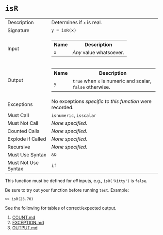 
# `isR`

<table><tr><td>Description</td><td>Determines if <code>x</code> is real.</td></tr><tr><td>Signature</td><td><code>y&nbsp;=&nbsp;isR(x)</code></td></tr><tr><td>Input</td><td><table><tr><th>Name</th><th>Description</th></tr><tr><td><code>x</code></td><td><em>Any</em> value whatsoever.</td></tr></table></td></tr><tr><td>Output</td><td><table><tr><th>Name</th><th>Description</th></tr><tr><td><code>y</code></td><td><code>true</code> when <code>x</code> is numeric and scalar, <code>false</code> otherwise.</td></tr></table></td></tr><tr><td>Exceptions</td><td>No exceptions <em>specific to this function</em> were recorded.</td></tr><tr><td>Must Call</td><td><code>isnumeric</code>, <code>isscalar</code></td></tr><tr><td>Must Not Call</td><td><em>None specified.</em></td></tr><tr><td>Counted Calls</td><td><em>None specified.</em></td></tr><tr><td>Explode if Called</td><td><em>None specified.</em></td></tr><tr><td>Recursive</td><td><em>None specified.</em></td></tr><tr><td>Must Use Syntax</td><td><code>&&</code></td></tr><tr><td>Must Not Use Syntax</td><td><code>if</code></td></tr></table>

This function must be defined for *all* inputs, e.g., `isR('kitty')` is `false`.

Be sure to try out your function before running `test`. Example:

```
>> isR(23.70)
```

See the following for tables of correct/expected output.

1. [COUNT.md](COUNT.md)
1. [EXCEPTION.md](EXCEPTION.md)
1. [OUTPUT.md](OUTPUT.md)



